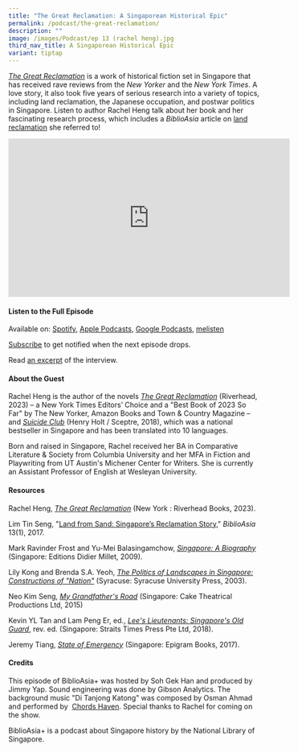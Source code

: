 ```yaml
---
title: "The Great Reclamation: A Singaporean Historical Epic"
permalink: /podcast/the-great-reclamation/
description: ""
image: /images/Podcast/ep 13 (rachel heng).jpg
third_nav_title: A Singaporean Historical Epic
variant: tiptap
---
```

<p><em><a href="https://eservice.nlb.gov.sg/item_holding.aspx?bid=206018224" rel="noopener noreferrer nofollow" target="_blank">The Great Reclamation</a></em> is
a work of historical fiction set in Singapore that has received rave reviews
from the <em>New Yorker</em> and the <em>New York Times</em>. A love story,
it also took five years of serious research into a variety of topics, including
land reclamation, the Japanese occupation, and postwar politics in Singapore.
Listen to author Rachel Heng talk about her book and her fascinating research
process, which includes a <em>BiblioAsia</em> article on <a href="/vol-13/issue-1/apr-jun-2017/land-from-sand/" rel="noopener noreferrer nofollow" target="_blank">land reclamation</a> she
referred to!</p>
<div class="iframe-wrapper">
<iframe height="315" width="560" allowfullscreen="true" frameborder="0" src="https://www.youtube.com/embed/videoseries?si=5fiHFQaJ9hxa3_ie&amp;list=PLJlLW0qKYHTNxyG3nZCd47tKP_5G7Ntv4"></iframe>
</div>
<h4><strong>Listen to the Full Episode</strong></h4>
<p>Available on: <a href="https://open.spotify.com/episode/6vGhTAmDHGqSJulPUEurv6" rel="noopener noreferrer nofollow" target="_blank">Spotify</a>,
<a href="https://podcasts.apple.com/us/podcast/the-great-reclamation/id1688142751?i=1000625199927" rel="noopener noreferrer nofollow" target="_blank">Apple Podcasts</a>, <a href="https://podcasts.google.com/feed/aHR0cHM6Ly9mZWVkcy5jYXB0aXZhdGUuZm0vYmlibGlvYXNpYS8/episode/MzRlY2UzN2QtOWMyNC00MDI3LTkyODAtYzlhODUxYjEzYWYy?sa=X&amp;ved=0CAUQkfYCahcKEwiw0brBiO-AAxUAAAAAHQAAAAAQAQ" rel="noopener noreferrer nofollow" target="_blank">Google Podcasts</a>,
<a href="https://www.melisten.sg/podcast/playlist/BiblioAsia%2B-2115156/The-Great-Reclamation-2115201" rel="noopener noreferrer nofollow" target="_blank">melisten</a>
</p>
<p><a href="https://open.spotify.com/show/66PYiIthr1KqQhJ82XH4DN" rel="noopener noreferrer nofollow" target="_blank">Subscribe</a> to
get notified when the next episode drops.</p>
<p>Read <a href="/vol-19/issue-4/jan-mar-2024/interview-rachel-heng/" rel="noopener noreferrer nofollow" target="_blank">an excerpt</a> of
the interview.</p>
<h4><strong>About the Guest</strong></h4>
<p>Rachel Heng is the author of the novels <em><a href="https://eservice.nlb.gov.sg/item_holding.aspx?bid=206018224" rel="noopener noreferrer nofollow" target="_blank">The Great Reclamation</a></em> (Riverhead,
2023) – a New York Times Editors’ Choice and a "Best Book of 2023 So Far"
by The New Yorker, Amazon Books and Town &amp; Country Magazine – and <em><a href="https://eservice.nlb.gov.sg/item_holding.aspx?bid=203154066" rel="noopener noreferrer nofollow" target="_blank">Suicide Club</a></em> (Henry
Holt / Sceptre, 2018), which was a national bestseller in Singapore and
has been translated into 10 languages.</p>
<p>Born and raised in Singapore, Rachel received her BA in Comparative Literature
&amp; Society from Columbia University and her MFA in Fiction and Playwriting
from UT Austin's Michener Center for Writers. She is currently an Assistant
Professor of English at Wesleyan University.</p>
<h4><strong>Resources</strong></h4>
<p>Rachel Heng, <em><a href="https://eservice.nlb.gov.sg/item_holding.aspx?bid=206018224" rel="noopener noreferrer nofollow" target="_blank">The Great Reclamation</a></em> (New
York : Riverhead Books, 2023).</p>
<p>Lim Tin Seng, "<a href="/vol-13/issue-1/apr-jun-2017/land-from-sand/" rel="noopener noreferrer nofollow" target="_blank">Land from Sand: Singapore’s Reclamation Story</a>," <em>BiblioAsia</em> 13(1),
2017.</p>
<p>Mark Ravinder Frost and Yu-Mei Balasingamchow, <em><a href="https://eservice.nlb.gov.sg/item_holding.aspx?bid=13229116" rel="noopener noreferrer nofollow" target="_blank">Singapore: A Biography</a></em> (Singapore:
Editions Didier Millet, 2009).</p>
<p>Lily Kong and Brenda S.A. Yeoh, <em><a href="https://eservice.nlb.gov.sg/item_holding.aspx?bid=11772279" rel="noopener noreferrer nofollow" target="_blank">The Politics of Landscapes in Singapore: Constructions of "Nation"</a></em> (Syracuse:
Syracuse University Press, 2003).</p>
<p>Neo Kim Seng, <em><a href="https://eservice.nlb.gov.sg/item_holding.aspx?bid=202400794" rel="noopener noreferrer nofollow" target="_blank">My Grandfather's Road</a></em> (Singapore:
Cake Theatrical Productions Ltd, 2015)</p>
<p>Kevin YL Tan and Lam Peng Er, ed., <em><a href="https://eservice.nlb.gov.sg/item_holding.aspx?bid=202983783" rel="noopener noreferrer nofollow" target="_blank">Lee's Lieutenants: Singapore's Old Guard</a></em>,
rev. ed. (Singapore: Straits Times Press Pte Ltd, 2018).</p>
<p>Jeremy Tiang, <em><a href="https://eservice.nlb.gov.sg/item_holding.aspx?bid=202785218" rel="noopener noreferrer nofollow" target="_blank">State of Emergency</a></em> (Singapore:
Epigram Books, 2017).</p>
<h4><strong>Credits</strong></h4>
<p>This episode of BiblioAsia+ was hosted by Soh Gek Han and produced by
Jimmy Yap. Sound engineering was done by Gibson Analytics. The background
music "Di Tanjong Katong" was composed by Osman Ahmad and performed by&nbsp;
<a href="https://www.youtube.com/watch?v=uA2v7ka5TAI" rel="noopener noreferrer nofollow" target="_blank">Chords Haven</a>. Special thanks to Rachel for coming on the show.</p>
<p>BiblioAsia+ is a podcast about Singapore history by the National Library
of Singapore.</p>